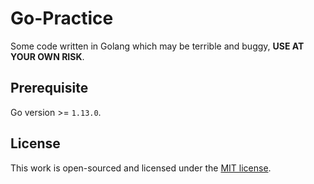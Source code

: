 # Go-Practice

Some code written in Golang which may be terrible and buggy, **USE AT YOUR OWN RISK**.

## Prerequisite

Go version >= `1.13.0`.

## License

This work is open-sourced and licensed under the [MIT license](LICENSE).
